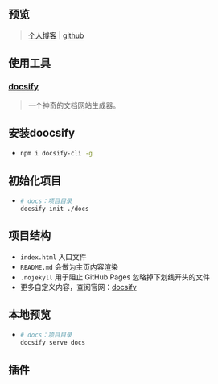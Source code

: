 ## 预览

> [个人博客](https://blog.fearless233.fun/)	|	[github](https://github.com/fearless2022/blog)

## 使用工具

### [docsify](https://docsify.js.org/#/zh-cn/)

> 一个神奇的文档网站生成器。

## 安装doocsify

* ```bash
  npm i docsify-cli -g
  ```
## 初始化项目

* ```bash
  # docs：项目目录
  docsify init ./docs
  ```

## 项目结构

* `index.html` 入口文件
* `README.md` 会做为主页内容渲染
* `.nojekyll` 用于阻止 GitHub Pages 忽略掉下划线开头的文件
* 更多自定义内容，查阅官网：[docsify](https://docsify.js.org/#/zh-cn/)

## 本地预览

* ```bash
  # docs：项目目录
  docsify serve docs
  ```

## 插件
